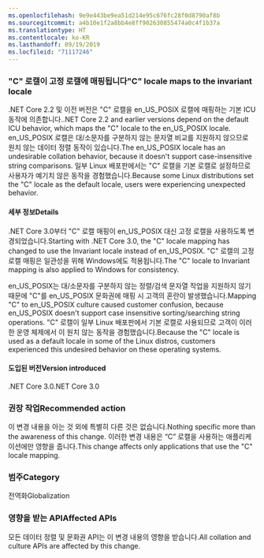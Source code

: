 ```yaml
---
ms.openlocfilehash: 9e9e443be9ea51d214e95c676fc28f0d8790af8b
ms.sourcegitcommit: a4b10e1f2a8bb4e8ff902630855474a0c4f1b37a
ms.translationtype: HT
ms.contentlocale: ko-KR
ms.lasthandoff: 09/19/2019
ms.locfileid: "71117246"
---
```

### <a name="c-locale-maps-to-the-invariant-locale"></a><span data-ttu-id="5b76f-101">"C" 로캘이 고정 로캘에 매핑됩니다</span><span class="sxs-lookup"><span data-stu-id="5b76f-101">"C" locale maps to the invariant locale</span></span>

<span data-ttu-id="5b76f-102">.NET Core 2.2 및 이전 버전은 "C" 로캘을 en_US_POSIX 로캘에 매핑하는 기본 ICU 동작에 의존합니다.</span><span class="sxs-lookup"><span data-stu-id="5b76f-102">.NET Core 2.2 and earlier versions depend on the default ICU behavior, which maps the "C" locale to the en_US_POSIX locale.</span></span> <span data-ttu-id="5b76f-103">en_US_POSIX 로캘은 대/소문자를 구분하지 않는 문자열 비교를 지원하지 않으므로 원치 않는 데이터 정렬 동작이 있습니다.</span><span class="sxs-lookup"><span data-stu-id="5b76f-103">The en_US_POSIX locale has an undesirable collation behavior, because it doesn't support case-insensitive string comparisons.</span></span> <span data-ttu-id="5b76f-104">일부 Linux 배포판에서는 "C" 로캘을 기본 로캘로 설정하므로 사용자가 예기치 않은 동작을 경험했습니다.</span><span class="sxs-lookup"><span data-stu-id="5b76f-104">Because some Linux distributions set the "C" locale as the default locale, users were experiencing unexpected behavior.</span></span> 

#### <a name="details"></a><span data-ttu-id="5b76f-105">세부 정보</span><span class="sxs-lookup"><span data-stu-id="5b76f-105">Details</span></span>

<span data-ttu-id="5b76f-106">.NET Core 3.0부터 "C" 로캘 매핑이 en_US_POSIX 대신 고정 로캘을 사용하도록 변경되었습니다.</span><span class="sxs-lookup"><span data-stu-id="5b76f-106">Starting with .NET Core 3.0, the "C" locale mapping has changed to use the Invariant locale instead of en_US_POSIX.</span></span> <span data-ttu-id="5b76f-107">"C" 로캘의 고정 로캘 매핑은 일관성을 위해 Windows에도 적용됩니다.</span><span class="sxs-lookup"><span data-stu-id="5b76f-107">The "C" locale to Invariant mapping is also applied to Windows for consistency.</span></span>

<span data-ttu-id="5b76f-108">en_US_POSIX는 대/소문자를 구분하지 않는 정렬/검색 문자열 작업을 지원하지 않기 때문에 "C"를 en_US_POSIX 문화권에 매핑 시 고객의 혼란이 발생했습니다.</span><span class="sxs-lookup"><span data-stu-id="5b76f-108">Mapping "C" to en_US_POSIX culture caused customer confusion, because en_US_POSIX doesn't support case insensitive sorting/searching string operations.</span></span> <span data-ttu-id="5b76f-109">"C" 로캘이 일부 Linux 배포판에서 기본 로캘로 사용되므로 고객이 이러한 운영 체제에서 이 원치 않는 동작을 경험했습니다.</span><span class="sxs-lookup"><span data-stu-id="5b76f-109">Because the "C" locale is used as a default locale in some of the Linux distros, customers experienced this undesired behavior on these operating systems.</span></span> 

#### <a name="version-introduced"></a><span data-ttu-id="5b76f-110">도입된 버전</span><span class="sxs-lookup"><span data-stu-id="5b76f-110">Version introduced</span></span>

<span data-ttu-id="5b76f-111">.NET Core 3.0</span><span class="sxs-lookup"><span data-stu-id="5b76f-111">.NET Core 3.0</span></span>

### <a name="recommended-action"></a><span data-ttu-id="5b76f-112">권장 작업</span><span class="sxs-lookup"><span data-stu-id="5b76f-112">Recommended action</span></span>

<span data-ttu-id="5b76f-113">이 변경 내용을 아는 것 외에 특별히 다른 것은 없습니다.</span><span class="sxs-lookup"><span data-stu-id="5b76f-113">Nothing specific more than the awareness of this change.</span></span> <span data-ttu-id="5b76f-114">이러한 변경 내용은 “C” 로캘을 사용하는 애플리케이션에만 영향을 줍니다.</span><span class="sxs-lookup"><span data-stu-id="5b76f-114">This change affects only applications that use the "C" locale mapping.</span></span>

### <a name="category"></a><span data-ttu-id="5b76f-115">범주</span><span class="sxs-lookup"><span data-stu-id="5b76f-115">Category</span></span>

<span data-ttu-id="5b76f-116">전역화</span><span class="sxs-lookup"><span data-stu-id="5b76f-116">Globalization</span></span> 

### <a name="affected-apis"></a><span data-ttu-id="5b76f-117">영향을 받는 API</span><span class="sxs-lookup"><span data-stu-id="5b76f-117">Affected APIs</span></span>

<span data-ttu-id="5b76f-118">모든 데이터 정렬 및 문화권 API는 이 변경 내용의 영향을 받습니다.</span><span class="sxs-lookup"><span data-stu-id="5b76f-118">All collation and culture APIs are affected by this change.</span></span>

<!--

-->
